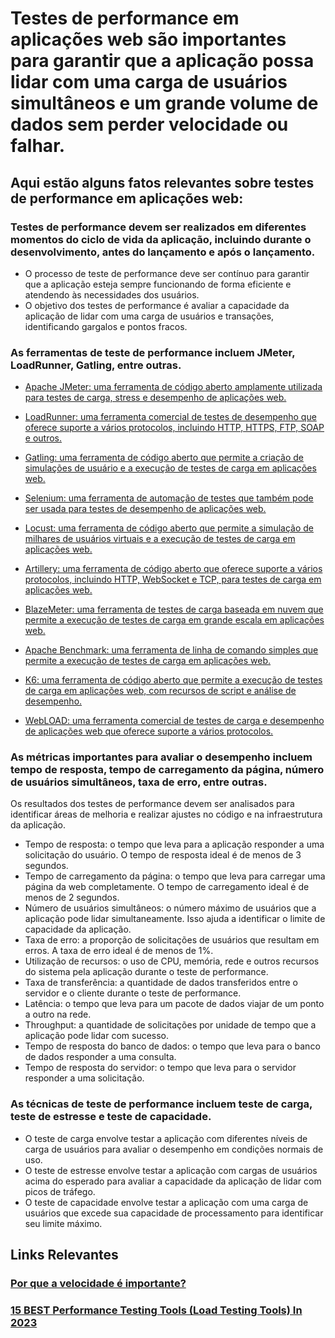 # Testes de performance em aplicações web são importantes para garantir que a aplicação possa lidar com uma carga de usuários simultâneos e um grande volume de dados sem perder velocidade ou falhar.

## Aqui estão alguns fatos relevantes sobre testes de performance em aplicações web:

### Testes de performance devem ser realizados em diferentes momentos do ciclo de vida da aplicação, incluindo durante o desenvolvimento, antes do lançamento e após o lançamento.

- O processo de teste de performance deve ser contínuo para garantir que a aplicação esteja sempre funcionando de forma eficiente e atendendo às necessidades dos usuários.
- O objetivo dos testes de performance é avaliar a capacidade da aplicação de lidar com uma carga de usuários e transações, identificando gargalos e pontos fracos.

### As ferramentas de teste de performance incluem JMeter, LoadRunner, Gatling, entre outras.

- [Apache JMeter: uma ferramenta de código aberto amplamente utilizada para testes de carga, stress e desempenho de aplicações web.](https://jmeter.apache.org/usermanual/get-started.html)

- [LoadRunner: uma ferramenta comercial de testes de desempenho que oferece suporte a vários protocolos, incluindo HTTP, HTTPS, FTP, SOAP e outros.](https://www.softwaretestinghelp.com/hp-loadrunner-load-testing-tool-training-tutorials/)

- [Gatling: uma ferramenta de código aberto que permite a criação de simulações de usuário e a execução de testes de carga em aplicações web.](https://gatling.io/docs/gatling/tutorials/quickstart/)

- [Selenium: uma ferramenta de automação de testes que também pode ser usada para testes de desempenho de aplicações web.](https://www.selenium.dev/documentation/test_practices/discouraged/performance_testing/)

- [Locust: uma ferramenta de código aberto que permite a simulação de milhares de usuários virtuais e a execução de testes de carga em aplicações web.](https://docs.locust.io/en/stable/quickstart.html)

- [Artillery: uma ferramenta de código aberto que oferece suporte a vários protocolos, incluindo HTTP, WebSocket e TCP, para testes de carga em aplicações web.](https://qainsights.com/getting-started-with-artillery/)

- [BlazeMeter: uma ferramenta de testes de carga baseada em nuvem que permite a execução de testes de carga em grande escala em aplicações web.](https://www.blazemeter.com/blog/jmeter-tutorial)

- [Apache Benchmark: uma ferramenta de linha de comando simples que permite a execução de testes de carga em aplicações web.](https://diamantidis.github.io/2020/07/15/load-testing-with-apache-bench)

- [K6: uma ferramenta de código aberto que permite a execução de testes de carga em aplicações web, com recursos de script e análise de desempenho.](https://k6.io/docs/)

- [WebLOAD: uma ferramenta comercial de testes de carga e desempenho de aplicações web que oferece suporte a vários protocolos.](https://www.softwaretestinghelp.com/webload-load-testing-tool-review/)

### As métricas importantes para avaliar o desempenho incluem tempo de resposta, tempo de carregamento da página, número de usuários simultâneos, taxa de erro, entre outras.

Os resultados dos testes de performance devem ser analisados para identificar áreas de melhoria e realizar ajustes no código e na infraestrutura da aplicação.

- Tempo de resposta: o tempo que leva para a aplicação responder a uma solicitação do usuário. O tempo de resposta ideal é de menos de 3 segundos.
- Tempo de carregamento da página: o tempo que leva para carregar uma página da web completamente. O tempo de carregamento ideal é de menos de 2 segundos.
- Número de usuários simultâneos: o número máximo de usuários que a aplicação pode lidar simultaneamente. Isso ajuda a identificar o limite de capacidade da aplicação.
- Taxa de erro: a proporção de solicitações de usuários que resultam em erros. A taxa de erro ideal é de menos de 1%.
- Utilização de recursos: o uso de CPU, memória, rede e outros recursos do sistema pela aplicação durante o teste de performance.
- Taxa de transferência: a quantidade de dados transferidos entre o servidor e o cliente durante o teste de performance.
- Latência: o tempo que leva para um pacote de dados viajar de um ponto a outro na rede.
- Throughput: a quantidade de solicitações por unidade de tempo que a aplicação pode lidar com sucesso.
- Tempo de resposta do banco de dados: o tempo que leva para o banco de dados responder a uma consulta.
- Tempo de resposta do servidor: o tempo que leva para o servidor responder a uma solicitação.

### As técnicas de teste de performance incluem teste de carga, teste de estresse e teste de capacidade.

- O teste de carga envolve testar a aplicação com diferentes níveis de carga de usuários para avaliar o desempenho em condições normais de uso.
- O teste de estresse envolve testar a aplicação com cargas de usuários acima do esperado para avaliar a capacidade da aplicação de lidar com picos de tráfego.
- O teste de capacidade envolve testar a aplicação com uma carga de usuários que excede sua capacidade de processamento para identificar seu limite máximo.

## Links Relevantes

### [Por que a velocidade é importante?](https://web.dev/why-speed-matters/)

### [15 BEST Performance Testing Tools (Load Testing Tools) In 2023](https://www.softwaretestinghelp.com/performance-testing-tools-load-testing-tools/)

